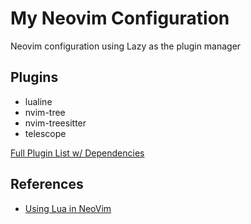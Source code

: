 # My Neovim Configuration

Neovim configuration using Lazy as the plugin manager

## Plugins

  - lualine
  - nvim-tree
  - nvim-treesitter
  - telescope

[Full Plugin List w/ Dependencies](https://github.com/uarun/nvim_config/blob/master/lua/core/plugin_manager.lua#L14-L52)

## References

  - [Using Lua in NeoVim](https://github.com/nanotee/nvim-lua-guide)
